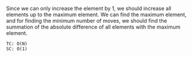 Since we can only increase the element by 1, we should increase all elements up to the maximum element.
We can find the maximum element, and for finding the minimum number of moves, we should find the summation of the absolute difference of all 
elements with the maximum element. 

    TC: O(N)
    SC: O(1)